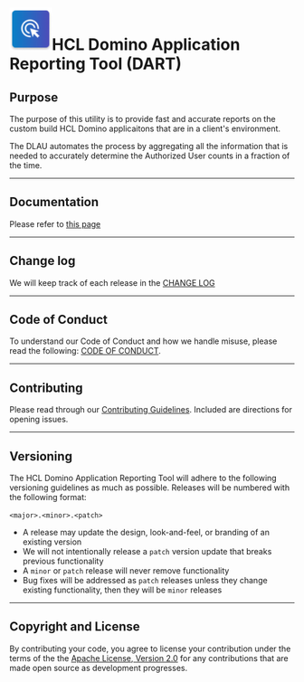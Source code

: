 <h1><img src="docs/assets/images/png/appicon.png" alt="HCL Domino Applicaiton Reporting Tool" width="75px;">HCL Domino Application Reporting Tool (DART)</h1>


## Purpose
The purpose of this utility is to provide fast and accurate reports on the custom build HCL Domino applicaitons that are in a client's environment.

The DLAU automates the process by aggregating all the information that is needed to accurately determine the Authorized User counts in a fraction of the time.

___
## Documentation

Please refer to [this page](https://opensource.hcltechsw.com/dominio_application_reporting_tool_DART/)

___
## Change log

We will keep track of each release in the [CHANGE LOG](/docs/changelog.md)

___
## Code of Conduct

To understand our Code of Conduct and how we handle misuse, please read the following:
[CODE OF CONDUCT](https://github.com/HCL-TECH-SOFTWARE/dominio_application_reporting_tool_DART/blob/main/CODE_OF_CONDUCT.md).

___
## Contributing

Please read through our [Contributing Guidelines](https://github.com/HCL-TECH-SOFTWARE/dominio_application_reporting_tool_DART/blob/main/Documentation/CONTRIBUTING.md).  Included are directions for opening issues.

___
## Versioning

The HCL Domino Application Reporting Tool will adhere to the following versioning guidelines as much as possible. Releases will be numbered with the following format:

`<major>.<minor>.<patch>`

* A release may update the design, look-and-feel, or branding of an existing version
* We will not intentionally release a `patch` version update that breaks previous functionality
* A `minor` or `patch` release will never remove functionality
* Bug fixes will be addressed as `patch` releases unless they change existing functionality, then they will be `minor` releases

___
## Copyright and License
By contributing your code, you agree to license your contribution under the terms of the the [Apache License, Version 2.0](https://www.apache.org/licenses/LICENSE-2.0) for any contributions that are made open source as development progresses.

